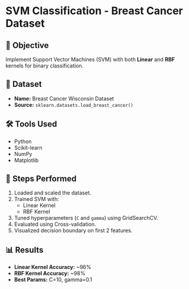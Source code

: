 # SVM Classification - Breast Cancer Dataset

## 📌 Objective
Implement Support Vector Machines (SVM) with both **Linear** and **RBF** kernels for binary classification.

## 📂 Dataset
- **Name:** Breast Cancer Wisconsin Dataset
- **Source:** `sklearn.datasets.load_breast_cancer()`

## 🛠 Tools Used
- Python
- Scikit-learn
- NumPy
- Matplotlib

## 🚀 Steps Performed
1. Loaded and scaled the dataset.
2. Trained SVM with:
   - Linear Kernel
   - RBF Kernel
3. Tuned hyperparameters (`C` and `gamma`) using GridSearchCV.
4. Evaluated using Cross-validation.
5. Visualized decision boundary on first 2 features.

## 📊 Results
- **Linear Kernel Accuracy:** ~96%
- **RBF Kernel Accuracy:** ~98%
- **Best Params:** C=10, gamma=0.1



